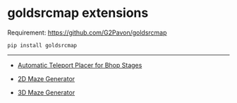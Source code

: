 # goldsrcmap extensions

Requirement: https://github.com/G2Pavon/goldsrcmap

```
pip install goldsrcmap
```


---
- [Automatic Teleport Placer for Bhop Stages](https://github.com/G2Pavon/goldsrcmapextensions/blob/main/bhop_teleport_placer.md)

- [2D Maze Generator](https://github.com/G2Pavon/goldsrcmapextensions/blob/main/maze_2d.md)

- [3D Maze Generator](https://github.com/G2Pavon/goldsrcmapextensions/blob/main/maze_3d.md)
